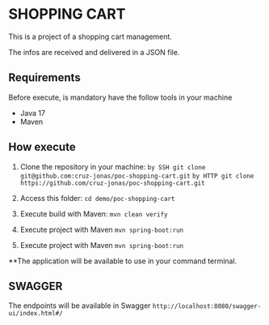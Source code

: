 # SHOPPING CART
This is a project of a shopping cart management.

The infos are received and delivered in a JSON file.

## Requirements
Before execute, is mandatory have the follow tools in your machine
- Java 17
- Maven

## How execute
1) Clone the repository in your machine:
   `by SSH git clone git@github.com:cruz-jonas/poc-shopping-cart.git`
   `by HTTP git clone https://github.com/cruz-jonas/poc-shopping-cart.git`

2) Access this folder:
   `cd demo/poc-shopping-cart`

3) Execute build with Maven:
   `mvn clean verify`

4) Execute project with Maven
   `mvn spring-boot:run`

5) Execute project with Maven
   `mvn spring-boot:run`

**The application will be available to use in your command terminal.

## SWAGGER
The endpoints will be available in Swagger
`http://localhost:8080/swagger-ui/index.html#/`